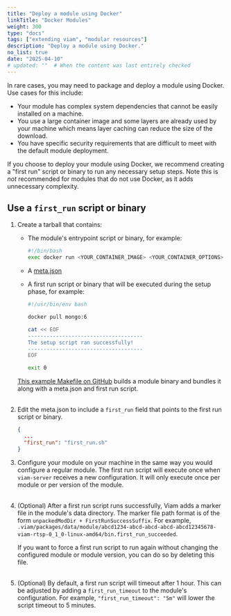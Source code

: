 ```yaml
---
title: "Deploy a module using Docker"
linkTitle: "Docker Modules"
weight: 300
type: "docs"
tags: ["extending viam", "modular resources"]
description: "Deploy a module using Docker."
no_list: true
date: "2025-04-10"
# updated: ""  # When the content was last entirely checked
---
```


In rare cases, you may need to package and deploy a module using Docker.
Use cases for this include:

- Your module has complex system dependencies that cannot be easily installed on a machine.
- You use a large container image and some layers are already used by your machine which means layer caching can reduce the size of the download.
- You have specific security requirements that are difficult to meet with the default module deployment.

If you choose to deploy your module using Docker, we recommend creating a "first run" script or binary to run any necessary setup steps.
Note this is _not_ recommended for modules that do not use Docker, as it adds unnecessary complexity.

## Use a `first_run` script or binary

1. Create a tarball that contains:

   - The module's entrypoint script or binary, for example:

     ```sh {id="terminal-prompt" class="command-line" data-prompt="$"}
     #!/bin/bash
     exec docker run <YOUR_CONTAINER_IMAGE> <YOUR_CONTAINER_OPTIONS>
     ```

   - A [<file>meta.json</file>](/operate/modules/other-hardware/create-module/metajson/)
   - A first run script or binary that will be executed during the setup phase, for example:

     ```sh {id="terminal-prompt" class="command-line" data-prompt="$"}
     #!/usr/bin/env bash

     docker pull mongo:6

     cat << EOF
     -------------------------------------
     The setup script ran successfully!
     -------------------------------------
     EOF

     exit 0
     ```

   [This example Makefile on GitHub](https://github.com/viam-labs/wifi-sensor/blob/7823b6ad3edcbbbf20b06c34b3181453f5f3f078/Makefile) builds a module binary and bundles it along with a <file>meta.json</file> and first run script.<br><br>

1. Edit the <file>meta.json</file> to include a `first_run` field that points to the first run script or binary.

   ```json
   {
     ...
     "first_run": "first_run.sh"
   }
   ```

1. Configure your module on your machine in the same way you would configure a regular module.
   The first run script will execute once when `viam-server` receives a new configuration.
   It will only execute once per module or per version of the module.<br><br>

1. (Optional) After a first run script runs successfully, Viam adds a marker file in the module's data directory.
   The marker file path format is of the form `unpackedModDir + FirstRunSuccessSuffix`.
   For example, `.viam/packages/data/module/abcd1234-abcd-abcd-abcd-abcd12345678-viam-rtsp-0_1_0-linux-amd64/bin.first_run_succeeded`.

   If you want to force a first run script to run again without changing the configured module or module version, you can do so by deleting this file.<br><br>

1. (Optional) By default, a first run script will timeout after 1 hour.
   This can be adjusted by adding a `first_run_timeout` to the module's configuration.
   For example, `"first_run_timeout": "5m"` will lower the script timeout to 5 minutes.
